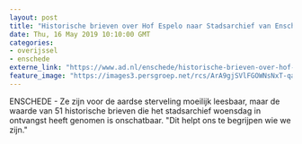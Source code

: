```yaml
---
layout: post
title: "Historische brieven over Hof Espelo naar Stadsarchief van Enschede"
date: Thu, 16 May 2019 10:10:00 GMT
categories: 
- overijssel 
- enschede 
externe_link: "https://www.ad.nl/enschede/historische-brieven-over-hof-espelo-naar-stadsarchief-van-enschede~a087c095/"
feature_image: "https://images3.persgroep.net/rcs/ArA9gjSVlFGOWNsNxT-qazwjkvo/diocontent/148428755/_fitwidth/400/?appId=21791a8992982cd8da851550a453bd7f&quality=0.7"
---
```


ENSCHEDE - Ze zijn voor de aardse sterveling moeilijk leesbaar, maar de waarde van 51 historische brieven die het stadsarchief woensdag in ontvangst heeft genomen is onschatbaar. "Dit helpt ons te begrijpen wie we zijn."
